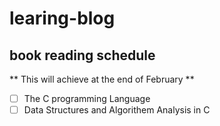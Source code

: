 # learing-blog
## book reading schedule

** This will achieve at the end of February **
- [ ] The C programming Language
- [ ] Data Structures and Algorithem Analysis in C
